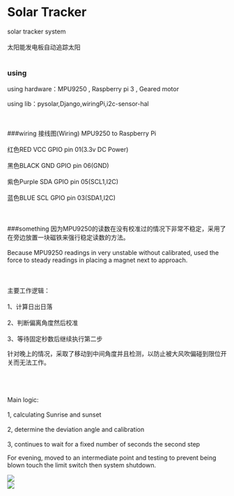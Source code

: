 # Solar Tracker

solar tracker system<br>  
太阳能发电板自动追踪太阳<br>  <br>  

### using
using hardware：MPU9250 , Raspberry pi 3 , Geared motor <br>  

using lib：pysolar,Django,wiringPi,i2c-sensor-hal <br>  
<br>  

###wiring
接线图(Wiring) MPU9250 to Raspberry Pi<br>  
红色RED VCC GPIO pin 01(3.3v DC Power)<br>  
黑色BLACK GND GPIO pin 06(GND)<br>  
紫色Purple SDA GPIO pin 05(SCL1,I2C)<br>  
蓝色BLUE SCL GPIO pin 03(SDA1,I2C)<br>  
<br>  
###something
因为MPU9250的读数在没有校准过的情况下非常不稳定，采用了在旁边放置一块磁铁来强行稳定读数的方法。<br>  
Because MPU9250 readings in very unstable without calibrated, used the force to steady readings in placing a magnet next to approach.<br>  
<br>  
主要工作逻辑：<br>  
1、计算日出日落<br>  
2、判断偏离角度然后校准<br>  
3、等待固定秒数后继续执行第二步<br>  

针对晚上的情况，采取了移动到中间角度并且检测，以防止被大风吹偏碰到限位开关而无法工作。<br>  
<br>  <br>  
Main logic:<br>  
1, calculating Sunrise and sunset<br>  
2, determine the deviation angle and calibration<br>  
3, continues to wait for a fixed number of seconds the second step<br>  

For evening, moved to an intermediate point and testing to prevent being blown touch the limit switch then system shutdown.<br>  

![](https://github.com/abcdlzy/nothing/blob/master/solarTracker1.png)  
![](https://github.com/abcdlzy/nothing/blob/master/solarTracker2.png)  
